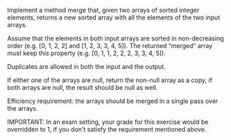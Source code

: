 Implement a method merge that, given two arrays of sorted integer elements, returns a new sorted array with all the elements of the two input arrays.

Assume that the elements in both input arrays are sorted in non-decreasing order (e.g. [0, 1, 2, 2] and [1, 2, 3, 3, 4, 5]). The returned “merged” array must keep this property (e.g. [0, 1, 1, 2, 2, 2, 3, 3, 4, 5]).

Duplicates are allowed in both the input and the output.

If either one of the arrays are null, return the non-null array as a copy, if both arrays are null, the result should be null as well.

Efficiency requirement: the arrays should be merged in a single pass over the arrays.

IMPORTANT: In an exam setting, your grade for this exercise would be overridden to 1, if you don’t satisfy the requirement mentioned above.